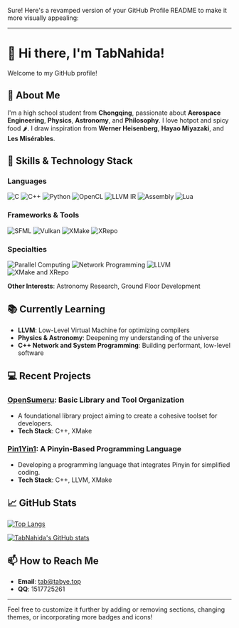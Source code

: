 Sure! Here's a revamped version of your GitHub Profile README to make it more visually appealing:

---

# 👋 Hi there, I'm TabNahida!

Welcome to my GitHub profile!

## 🌌 About Me

I'm a high school student from **Chongqing**, passionate about **Aerospace Engineering**, **Physics**, **Astronomy**, and **Philosophy**. I love hotpot and spicy food 🌶️. I draw inspiration from **Werner Heisenberg**, **Hayao Miyazaki**, and **Les Misérables**.

## 🚀 Skills & Technology Stack

### **Languages**

![C](https://img.shields.io/badge/-C-A8B9CC?logo=c&logoColor=white&style=flat)
![C++](https://img.shields.io/badge/-C++-00599C?logo=c%2B%2B&logoColor=white&style=flat)
![Python](https://img.shields.io/badge/-Python-3776AB?logo=python&logoColor=white&style=flat)
![OpenCL](https://img.shields.io/badge/-OpenCL-1A1A1A?logo=opencl&logoColor=white&style=flat)
![LLVM IR](https://img.shields.io/badge/-LLVM_IR-262D40?logo=llvm&logoColor=white&style=flat)
![Assembly](https://img.shields.io/badge/-Assembly-525252?style=flat)
![Lua](https://img.shields.io/badge/-Lua-2C2D72?logo=lua&logoColor=white&style=flat)

### **Frameworks & Tools**

![SFML](https://img.shields.io/badge/-SFML-00599C?style=flat)
![Vulkan](https://img.shields.io/badge/-Vulkan-AC162D?logo=vulkan&logoColor=white&style=flat)
![XMake](https://img.shields.io/badge/-XMake-90EE99?style=flat)
![XRepo](https://img.shields.io/badge/-XRepo-90E090?style=flat)

### **Specialties**

![Parallel Computing](https://img.shields.io/badge/-Parallel%20Computing-2E3440?style=flat)
![Network Programming](https://img.shields.io/badge/-Network%20Programming-00ADD8?style=flat)
![LLVM](https://img.shields.io/badge/-LLVM-262D40?style=flat)
![XMake and XRepo](https://img.shields.io/badge/-XMake%20XRepo-85E0A0?style=flat)

**Other Interests**: Astronomy Research, Ground Floor Development

## 📚 Currently Learning

- **LLVM**: Low-Level Virtual Machine for optimizing compilers
- **Physics & Astronomy**: Deepening my understanding of the universe
- **C++ Network and System Programming**: Building performant, low-level software

## 💻 Recent Projects

### [OpenSumeru](https://github.com/TabNahida/OpenSumeru): Basic Library and Tool Organization

- A foundational library project aiming to create a cohesive toolset for developers.
- **Tech Stack**: C++, XMake

### [Pin1Yin1](https://github.com/TabNahida/Pin1Yin1): A Pinyin-Based Programming Language

- Developing a programming language that integrates Pinyin for simplified coding.
- **Tech Stack**: C++, LLVM, XMake

## 📈 GitHub Stats

[![Top Langs](https://github-readme-stats.vercel.app/api/top-langs/?username=TabNahida&layout=compact&theme=radical)](https://github.com/TabNahida)

[![TabNahida's GitHub stats](https://github-readme-stats.vercel.app/api?username=TabNahida&show_icons=true&theme=radical)](https://github.com/TabNahida)

## 📫 How to Reach Me

- **Email**: [tab@tabye.top](mailto:tab@tabye.top)
- **QQ**: 1517725261

---

Feel free to customize it further by adding or removing sections, changing themes, or incorporating more badges and icons!
